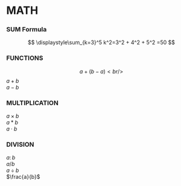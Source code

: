 # MATH

### SUM Formula
$$
\displaystyle\sum_{k=3}^5 k^2=3^2 + 4^2 + 5^2 =50
$$
### FUNCTIONS
$$
a+(b-a) <br />
$$
$a+b$ <br />
$a-b$ <br />
### MULTIPLICATION
$a \times b$ <br />
$a \ast b$ <br />
$a \cdot b$ <br />
### DIVISION
$a \colon b$ <br />
$a / b$ <br />
$a \div b$ <br />
$\frac{a}{b}$ <br />
